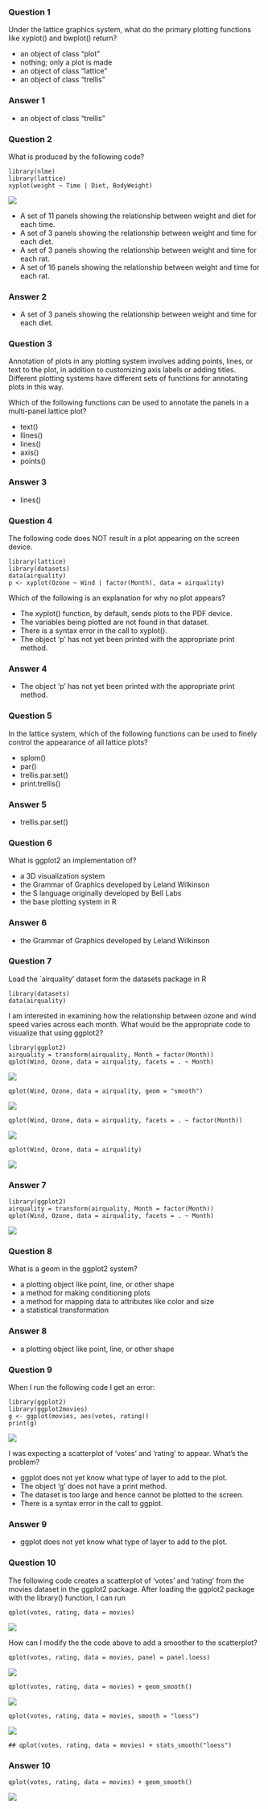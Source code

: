 ### Question 1

Under the lattice graphics system, what do the primary plotting
functions like xyplot() and bwplot() return?

-   an object of class “plot”
-   nothing; only a plot is made
-   an object of class “lattice”
-   an object of class “trellis”

### Answer 1

-   an object of class “trellis”

### Question 2

What is produced by the following code?

    library(nlme)
    library(lattice)
    xyplot(weight ~ Time | Diet, BodyWeight)

![](Quiz2_files/figure-markdown_strict/unnamed-chunk-1-1.png)

-   A set of 11 panels showing the relationship between weight and diet
    for each time.
-   A set of 3 panels showing the relationship between weight and time
    for each diet.
-   A set of 3 panels showing the relationship between weight and time
    for each rat.
-   A set of 16 panels showing the relationship between weight and time
    for each rat.

### Answer 2

-   A set of 3 panels showing the relationship between weight and time
    for each diet.

### Question 3

Annotation of plots in any plotting system involves adding points,
lines, or text to the plot, in addition to customizing axis labels or
adding titles. Different plotting systems have different sets of
functions for annotating plots in this way.

Which of the following functions can be used to annotate the panels in a
multi-panel lattice plot?

-   text()
-   llines()
-   lines()
-   axis()
-   points()

### Answer 3

-   lines()

### Question 4

The following code does NOT result in a plot appearing on the screen
device.

    library(lattice)
    library(datasets)
    data(airquality)
    p <- xyplot(Ozone ~ Wind | factor(Month), data = airquality)

Which of the following is an explanation for why no plot appears?

-   The xyplot() function, by default, sends plots to the PDF device.
-   The variables being plotted are not found in that dataset.
-   There is a syntax error in the call to xyplot().
-   The object ‘p’ has not yet been printed with the appropriate print
    method.

### Answer 4

-   The object ‘p’ has not yet been printed with the appropriate print
    method.

### Question 5

In the lattice system, which of the following functions can be used to
finely control the appearance of all lattice plots?

-   splom()
-   par()
-   trellis.par.set()
-   print.trellis()

### Answer 5

-   trellis.par.set()

### Question 6

What is ggplot2 an implementation of?

-   a 3D visualization system
-   the Grammar of Graphics developed by Leland Wilkinson
-   the S language originally developed by Bell Labs
-   the base plotting system in R

### Answer 6

-   the Grammar of Graphics developed by Leland Wilkinson

### Question 7

Load the \`airquality’ dataset form the datasets package in R

    library(datasets)
    data(airquality)

I am interested in examining how the relationship between ozone and wind
speed varies across each month. What would be the appropriate code to
visualize that using ggplot2?

    library(ggplot2)
    airquality = transform(airquality, Month = factor(Month))
    qplot(Wind, Ozone, data = airquality, facets = . ~ Month)

![](Quiz2_files/figure-markdown_strict/unnamed-chunk-4-1.png)

    qplot(Wind, Ozone, data = airquality, geom = "smooth")

![](Quiz2_files/figure-markdown_strict/unnamed-chunk-5-1.png)

    qplot(Wind, Ozone, data = airquality, facets = . ~ factor(Month))

![](Quiz2_files/figure-markdown_strict/unnamed-chunk-6-1.png)

    qplot(Wind, Ozone, data = airquality)

![](Quiz2_files/figure-markdown_strict/unnamed-chunk-7-1.png)

### Answer 7

    library(ggplot2)
    airquality = transform(airquality, Month = factor(Month))
    qplot(Wind, Ozone, data = airquality, facets = . ~ Month)

![](Quiz2_files/figure-markdown_strict/unnamed-chunk-8-1.png)

### Question 8

What is a geom in the ggplot2 system?

-   a plotting object like point, line, or other shape
-   a method for making conditioning plots
-   a method for mapping data to attributes like color and size
-   a statistical transformation

### Answer 8

-   a plotting object like point, line, or other shape

### Question 9

When I run the following code I get an error:

    library(ggplot2)
    library(ggplot2movies)
    g <- ggplot(movies, aes(votes, rating))
    print(g)

![](Quiz2_files/figure-markdown_strict/unnamed-chunk-9-1.png)

I was expecting a scatterplot of ‘votes’ and ‘rating’ to appear. What’s
the problem?

-   ggplot does not yet know what type of layer to add to the plot.
-   The object ‘g’ does not have a print method.
-   The dataset is too large and hence cannot be plotted to the screen.
-   There is a syntax error in the call to ggplot.

### Answer 9

-   ggplot does not yet know what type of layer to add to the plot.

### Question 10

The following code creates a scatterplot of ‘votes’ and ‘rating’ from
the movies dataset in the ggplot2 package. After loading the ggplot2
package with the library() function, I can run

    qplot(votes, rating, data = movies)

![](Quiz2_files/figure-markdown_strict/unnamed-chunk-10-1.png)

How can I modify the the code above to add a smoother to the
scatterplot?

    qplot(votes, rating, data = movies, panel = panel.loess)

![](Quiz2_files/figure-markdown_strict/unnamed-chunk-11-1.png)

    qplot(votes, rating, data = movies) + geom_smooth()

![](Quiz2_files/figure-markdown_strict/unnamed-chunk-12-1.png)

    qplot(votes, rating, data = movies, smooth = "loess")

![](Quiz2_files/figure-markdown_strict/unnamed-chunk-13-1.png)

    ## qplot(votes, rating, data = movies) + stats_smooth("loess")

### Answer 10

    qplot(votes, rating, data = movies) + geom_smooth()

![](Quiz2_files/figure-markdown_strict/unnamed-chunk-15-1.png)
